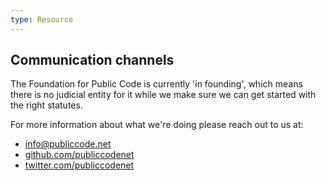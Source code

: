 ```yaml
---
type: Resource
---
```


## Communication channels

The Foundation for Public Code is currently 'in founding', which means there is no judicial entity for it while we make sure we can get started with the right statutes.

For more information about what we're doing please reach out to us at:

* [info@publiccode.net](mailto:info@publiccode.net)
* [github.com/publiccodenet](https://github.com/publiccodenet)
* [twitter.com/publiccodenet](https://twitter.com/publiccodenet)

